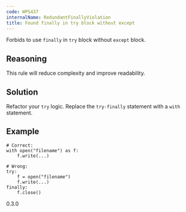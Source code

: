 ```yaml
---
code: WPS437
internalName: RedundantFinallyViolation
title: Found finally in try block without except
---
```


Forbids to use `finally` in `try` block without `except` block.

## Reasoning
This rule will reduce complexity and improve readability.

## Solution
Refactor your `try` logic. Replace the `try-finally` statement with
a `with` statement.

## Example

    # Correct:
    with open("filename") as f:
        f.write(...)
    
    # Wrong:
    try:
        f = open("filename")
        f.write(...)
    finally:
        f.close()

<div class="versionadded">

0.3.0

</div>